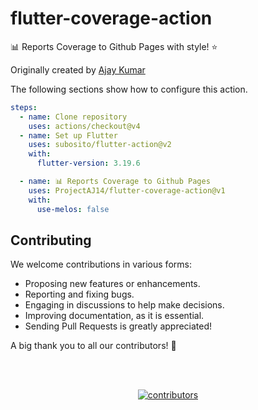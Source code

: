 # flutter-coverage-action
📊 Reports Coverage to Github Pages with style! ⭐

Originally created by [Ajay Kumar]

The following sections show how to configure this action.


```yaml
steps:
  - name: Clone repository
    uses: actions/checkout@v4
  - name: Set up Flutter
    uses: subosito/flutter-action@v2
    with:
      flutter-version: 3.19.6

  - name: 📊 Reports Coverage to Github Pages
    uses: ProjectAJ14/flutter-coverage-action@v1
    with:
      use-melos: false
```

[Ajay Kumar]: https://github.com/ProjectAJ14

## Contributing

We welcome contributions in various forms:

- Proposing new features or enhancements.
- Reporting and fixing bugs.
- Engaging in discussions to help make decisions.
- Improving documentation, as it is essential.
- Sending Pull Requests is greatly appreciated!

A big thank you to all our contributors! 🙌

<br></br>
<div align="center">
  <a href="https://github.com/ProjectAJ14/flutter-coverage-action/graphs/contributors">
    <img src="https://contrib.rocks/image?repo=ProjectAJ14/flutter-coverage-action"  alt="contributors"/>
  </a>
</div>